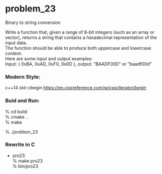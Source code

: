 problem_23
===============

Binary to string conversion 

Write a function that, given a range of 8-bit integers (such as an array or vector), returns a string that contains a hexadecimal representation of the input data.  
The function should be able to produce both uppercase and lowercase content.  
Here are some input and output examples:  
Input: { 0xBA, 0xAD, 0xF0, 0x0D }, output: "BAADF00D" or "baadf00d"  


### Modern Style:  
c++14 std::cbegin
https://en.cppreference.com/w/cpp/iterator/begin


### Buid and Run:  
% cd build  
% cmake ..  
% make  

% ./problem_23  


### Rewrite in C
- pro23  
% make pro23  
% bin/pro23
  
